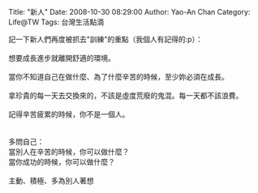 Title: "新人"
Date: 2008-10-30 08:29:00
Author: Yao-An Chan
Category: Life@TW
Tags: 台灣生活點滴


<div class='post'>
記一下新人們再度被抓去"訓練"的重點（我個人有記得的:p）：<br /><br />想要成長進步就離開舒適的環境。<br /><br />當你不知道自己在做什麼、為了什麼辛苦的時候，至少妳必須在成長。<br /><br />拿珍貴的每一天去交換來的，不該是虛度荒廢的鬼混。每一天都不該浪費。<br /><br />記得辛苦疲累的時候，你不是一個人。<br /><br /><br />多問自己：<br />當別人在辛苦的時候，你可以做什麼？<br />當你成功的時候，你可以做什麼？<br /><br />主動、積極、多為別人著想</div>
